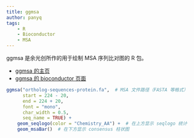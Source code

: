```yaml
---
title: ggmsa
author: panyq
tags:
    - R
    - Bioconductor
    - MSA
---
```

ggmsa 是余光创所作的用于绘制 MSA 序列比对图的 R 包。

- [ggmsa 的主页](http://yulab-smu.top/ggmsa/articles/ggmsa.html)
- [ggmsa 的 bioconductor 页面](http://bioconductor.org/packages/release/bioc/html/ggmsa.html)




```r
ggmsa("ortholog-sequences-protein.fa",  # MSA 文件路径（FASTA 等格式）
      start = 224 - 20,
      end = 224 + 20,
      font = "mono",
      char_width = 0.5,
      seq_name = TRUE) +
    geom_seqlogo(color = "Chemistry_AA") +  # 在上方显示 seqlogo 统计
    geom_msaBar()  # 在下方显示 consensus 柱状图
```